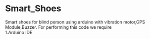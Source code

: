 # Smart_Shoes
Smart shoes for blind person using arduino with vibration motor,GPS Module,Buzzer.
For performing this code we require                        
    1.Arduino IDE
    
